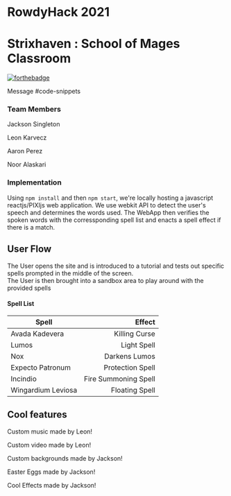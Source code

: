 # RowdyHack 2021
# Strixhaven : School of Mages Classroom
[![forthebadge](https://forthebadge.com/images/badges/made-with-crayons.svg)](https://forthebadge.com)

Message #code-snippets
### Team Members
Jackson Singleton

Leon Karvecz

Aaron Perez

Noor Alaskari

### Implementation
Using `npm install` and then `npm start`, we're locally hosting a javascript reactjs/PIXIjs web application.
We use webkit API to detect the user's speech and determines the words used.
The WebApp then verifies the spoken words with the corressponding spell list and enacts a spell effect if there is a match.

## User Flow
The User opens the site and is introduced to a tutorial and tests out specific spells prompted in the middle of the screen.  
The User is then brought into a sandbox area to play around with the provided spells

#### Spell List
| Spell        |  Effect          | 
| ------------- |-------------:|  
| Avada Kadevera      | Killing Curse      |
| Lumos | Light Spell      |
| Nox      | Darkens Lumos | 
| Expecto Patronum      | Protection Spell      |
| Incindio      | Fire Summoning Spell | 
| Wingardium Leviosa      | Floating Spell | 

## Cool features
Custom music made by Leon!

Custom video made by Leon!

Custom backgrounds made by Jackson!

Easter Eggs made by Jackson!

Cool Effects made by Jackson!
